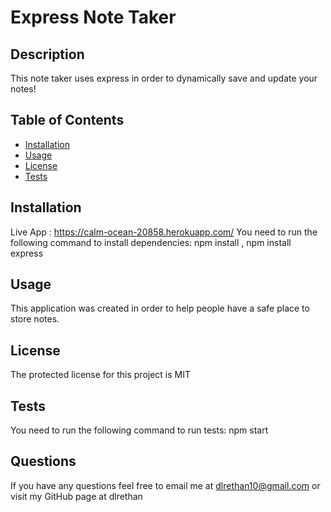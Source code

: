 # Express Note Taker

## Description

This note taker uses express in order to dynamically save and update your notes!

## Table of Contents

- [Installation](#installation)
- [Usage](#usage)
- [License](#license)
- [Tests](#tests)

## Installation
Live App : https://calm-ocean-20858.herokuapp.com/
You need to run the following command to install dependencies: npm install , npm install express


## Usage

This application was created in order to help people have a safe place to store notes.

## License

The protected license for this project is MIT

## Tests

You need to run the following command to run tests: npm start

## Questions

If you have any questions feel free to email me at dlrethan10@gmail.com or visit my GitHub page at dlrethan
